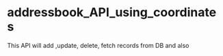 # addressbook_API_using_coordinates
This API will add ,update, delete, fetch records from DB and also

